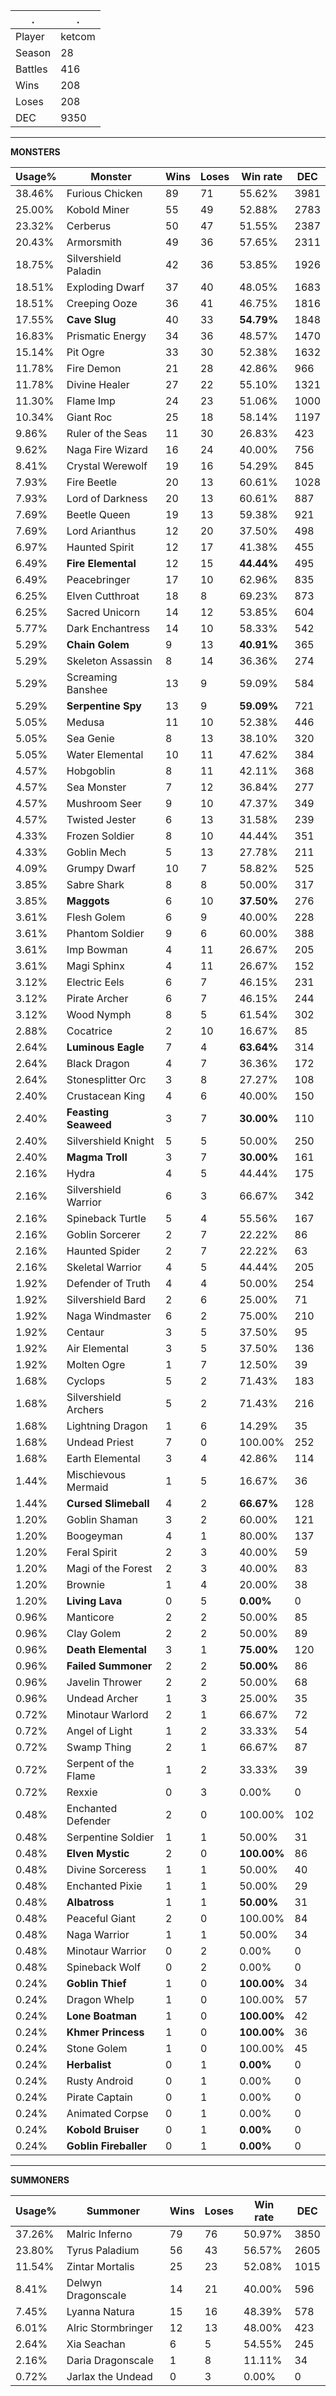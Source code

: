 .|.
|-|-
Player|ketcom
Season|28
Battles|416
Wins|208
Loses|208
DEC|9350

---
**MONSTERS**

Usage%|Monster|Wins|Loses|Win rate|DEC|
-|-|-|-|-|-|
38.46%|Furious Chicken|89|71|55.62%|3981|
25.00%|Kobold Miner|55|49|52.88%|2783|
23.32%|Cerberus|50|47|51.55%|2387|
20.43%|Armorsmith|49|36|57.65%|2311|
18.75%|Silvershield Paladin|42|36|53.85%|1926|
18.51%|Exploding Dwarf|37|40|48.05%|1683|
18.51%|Creeping Ooze|36|41|46.75%|1816|
17.55%|**Cave Slug**|40|33|**54.79%**|1848|
16.83%|Prismatic Energy|34|36|48.57%|1470|
15.14%|Pit Ogre|33|30|52.38%|1632|
11.78%|Fire Demon|21|28|42.86%|966|
11.78%|Divine Healer|27|22|55.10%|1321|
11.30%|Flame Imp|24|23|51.06%|1000|
10.34%|Giant Roc|25|18|58.14%|1197|
9.86%|Ruler of the Seas|11|30|26.83%|423|
9.62%|Naga Fire Wizard|16|24|40.00%|756|
8.41%|Crystal Werewolf|19|16|54.29%|845|
7.93%|Fire Beetle|20|13|60.61%|1028|
7.93%|Lord of Darkness|20|13|60.61%|887|
7.69%|Beetle Queen|19|13|59.38%|921|
7.69%|Lord Arianthus|12|20|37.50%|498|
6.97%|Haunted Spirit|12|17|41.38%|455|
6.49%|**Fire Elemental**|12|15|**44.44%**|495|
6.49%|Peacebringer|17|10|62.96%|835|
6.25%|Elven Cutthroat|18|8|69.23%|873|
6.25%|Sacred Unicorn|14|12|53.85%|604|
5.77%|Dark Enchantress|14|10|58.33%|542|
5.29%|**Chain Golem**|9|13|**40.91%**|365|
5.29%|Skeleton Assassin|8|14|36.36%|274|
5.29%|Screaming Banshee|13|9|59.09%|584|
5.29%|**Serpentine Spy**|13|9|**59.09%**|721|
5.05%|Medusa|11|10|52.38%|446|
5.05%|Sea Genie|8|13|38.10%|320|
5.05%|Water Elemental|10|11|47.62%|384|
4.57%|Hobgoblin|8|11|42.11%|368|
4.57%|Sea Monster|7|12|36.84%|277|
4.57%|Mushroom Seer|9|10|47.37%|349|
4.57%|Twisted Jester|6|13|31.58%|239|
4.33%|Frozen Soldier|8|10|44.44%|351|
4.33%|Goblin Mech|5|13|27.78%|211|
4.09%|Grumpy Dwarf|10|7|58.82%|525|
3.85%|Sabre Shark|8|8|50.00%|317|
3.85%|**Maggots**|6|10|**37.50%**|276|
3.61%|Flesh Golem|6|9|40.00%|228|
3.61%|Phantom Soldier|9|6|60.00%|388|
3.61%|Imp Bowman|4|11|26.67%|205|
3.61%|Magi Sphinx|4|11|26.67%|152|
3.12%|Electric Eels|6|7|46.15%|231|
3.12%|Pirate Archer|6|7|46.15%|244|
3.12%|Wood Nymph|8|5|61.54%|302|
2.88%|Cocatrice|2|10|16.67%|85|
2.64%|**Luminous Eagle**|7|4|**63.64%**|314|
2.64%|Black Dragon|4|7|36.36%|172|
2.64%|Stonesplitter Orc|3|8|27.27%|108|
2.40%|Crustacean King|4|6|40.00%|150|
2.40%|**Feasting Seaweed**|3|7|**30.00%**|110|
2.40%|Silvershield Knight|5|5|50.00%|250|
2.40%|**Magma Troll**|3|7|**30.00%**|161|
2.16%|Hydra|4|5|44.44%|175|
2.16%|Silvershield Warrior|6|3|66.67%|342|
2.16%|Spineback Turtle|5|4|55.56%|167|
2.16%|Goblin Sorcerer|2|7|22.22%|86|
2.16%|Haunted Spider|2|7|22.22%|63|
2.16%|Skeletal Warrior|4|5|44.44%|205|
1.92%|Defender of Truth|4|4|50.00%|254|
1.92%|Silvershield Bard|2|6|25.00%|71|
1.92%|Naga Windmaster|6|2|75.00%|210|
1.92%|Centaur|3|5|37.50%|95|
1.92%|Air Elemental|3|5|37.50%|136|
1.92%|Molten Ogre|1|7|12.50%|39|
1.68%|Cyclops|5|2|71.43%|183|
1.68%|Silvershield Archers|5|2|71.43%|216|
1.68%|Lightning Dragon|1|6|14.29%|35|
1.68%|Undead Priest|7|0|100.00%|252|
1.68%|Earth Elemental|3|4|42.86%|114|
1.44%|Mischievous Mermaid|1|5|16.67%|36|
1.44%|**Cursed Slimeball**|4|2|**66.67%**|128|
1.20%|Goblin Shaman|3|2|60.00%|121|
1.20%|Boogeyman|4|1|80.00%|137|
1.20%|Feral Spirit|2|3|40.00%|59|
1.20%|Magi of the Forest|2|3|40.00%|83|
1.20%|Brownie|1|4|20.00%|38|
1.20%|**Living Lava**|0|5|**0.00%**|0|
0.96%|Manticore|2|2|50.00%|85|
0.96%|Clay Golem|2|2|50.00%|89|
0.96%|**Death Elemental**|3|1|**75.00%**|120|
0.96%|**Failed Summoner**|2|2|**50.00%**|86|
0.96%|Javelin Thrower|2|2|50.00%|68|
0.96%|Undead Archer|1|3|25.00%|35|
0.72%|Minotaur Warlord|2|1|66.67%|72|
0.72%|Angel of Light|1|2|33.33%|54|
0.72%|Swamp Thing|2|1|66.67%|87|
0.72%|Serpent of the Flame|1|2|33.33%|39|
0.72%|Rexxie|0|3|0.00%|0|
0.48%|Enchanted Defender|2|0|100.00%|102|
0.48%|Serpentine Soldier|1|1|50.00%|31|
0.48%|**Elven Mystic**|2|0|**100.00%**|86|
0.48%|Divine Sorceress|1|1|50.00%|40|
0.48%|Enchanted Pixie|1|1|50.00%|29|
0.48%|**Albatross**|1|1|**50.00%**|31|
0.48%|Peaceful Giant|2|0|100.00%|84|
0.48%|Naga Warrior|1|1|50.00%|34|
0.48%|Minotaur Warrior|0|2|0.00%|0|
0.48%|Spineback Wolf|0|2|0.00%|0|
0.24%|**Goblin Thief**|1|0|**100.00%**|34|
0.24%|Dragon Whelp|1|0|100.00%|57|
0.24%|**Lone Boatman**|1|0|**100.00%**|42|
0.24%|**Khmer Princess**|1|0|**100.00%**|36|
0.24%|Stone Golem|1|0|100.00%|45|
0.24%|**Herbalist**|0|1|**0.00%**|0|
0.24%|Rusty Android|0|1|0.00%|0|
0.24%|Pirate Captain|0|1|0.00%|0|
0.24%|Animated Corpse|0|1|0.00%|0|
0.24%|**Kobold Bruiser**|0|1|**0.00%**|0|
0.24%|**Goblin Fireballer**|0|1|**0.00%**|0|

---
**SUMMONERS**

Usage%|Summoner|Wins|Loses|Win rate|DEC|
-|-|-|-|-|-|
37.26%|Malric Inferno|79|76|50.97%|3850|
23.80%|Tyrus Paladium|56|43|56.57%|2605|
11.54%|Zintar Mortalis|25|23|52.08%|1015|
8.41%|Delwyn Dragonscale|14|21|40.00%|596|
7.45%|Lyanna Natura|15|16|48.39%|578|
6.01%|Alric Stormbringer|12|13|48.00%|423|
2.64%|Xia Seachan|6|5|54.55%|245|
2.16%|Daria Dragonscale|1|8|11.11%|34|
0.72%|Jarlax the Undead|0|3|0.00%|0|
